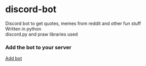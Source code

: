 # discord-bot
Discord bot to get quotes, memes from reddit and other fun stuff  
Written in python  
discord.py and praw libraries used

### Add the bot to your server
[Add bot](https://discord.com/api/oauth2/authorize?client_id=755728224373309531&permissions=271969392&scope=bot)

